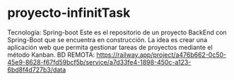# proyecto-infinitTask
Tecnología: Spring-boot
Este es el repositorio de un proyecto BackEnd con Spring-Boot que se encuentra en construcción.
La idea es crear una aplicación web que permita gestionar tareas de proyectos mediante el método Kanban.
BD REMOTA: https://railway.app/project/a476b662-0c50-45e9-8628-f67fd59bcf5b/service/a7d33fe4-1898-450c-a123-6bd8f4d727b3/data
